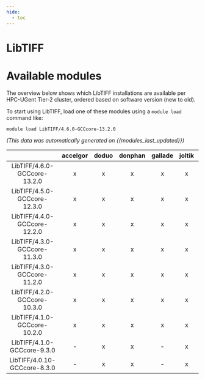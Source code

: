 ```yaml
---
hide:
  - toc
---
```


LibTIFF
=======

# Available modules


The overview below shows which LibTIFF installations are available per HPC-UGent Tier-2 cluster, ordered based on software version (new to old).

To start using LibTIFF, load one of these modules using a `module load` command like:

```shell
module load LibTIFF/4.6.0-GCCcore-13.2.0
```

*(This data was automatically generated on {{modules_last_updated}})*  

| |accelgor|doduo|donphan|gallade|joltik|shinx|skitty|
| :---: | :---: | :---: | :---: | :---: | :---: | :---: | :---: |
|LibTIFF/4.6.0-GCCcore-13.2.0|x|x|x|x|x|x|x|
|LibTIFF/4.5.0-GCCcore-12.3.0|x|x|x|x|x|x|x|
|LibTIFF/4.4.0-GCCcore-12.2.0|x|x|x|x|x|x|-|
|LibTIFF/4.3.0-GCCcore-11.3.0|x|x|x|x|x|x|-|
|LibTIFF/4.3.0-GCCcore-11.2.0|x|x|x|x|x|-|-|
|LibTIFF/4.2.0-GCCcore-10.3.0|x|x|x|x|x|-|-|
|LibTIFF/4.1.0-GCCcore-10.2.0|x|x|x|x|x|-|-|
|LibTIFF/4.1.0-GCCcore-9.3.0|-|x|x|-|x|-|-|
|LibTIFF/4.0.10-GCCcore-8.3.0|-|x|x|-|x|-|-|
